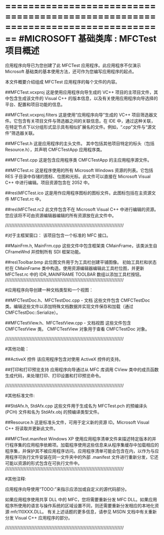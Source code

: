 ================================================================================
#MICROSOFT 基础类库 : MFCTest 项目概述
===============================================================================

应用程序向导已为您创建了此 MFCTest 应用程序。此应用程序不仅演示 Microsoft 基础类的基本使用方法，还可作为您编写应用程序的起点。

本文件概要介绍组成 MFCTest 应用程序的每个文件的内容。

##MFCTest.vcxproj
    这是使用应用程序向导生成的 VC++ 项目的主项目文件，其中包含生成该文件的 Visual C++ 的版本信息，以及有关使用应用程序向导选择的平台、配置和项目功能的信息。

##MFCTest.vcxproj.filters
    这是使用“应用程序向导”生成的 VC++ 项目筛选器文件。它包含有关项目文件与筛选器之间的关联信息。在 IDE 中，通过这种关联，在特定节点下以分组形式显示具有相似扩展名的文件。例如，“.cpp”文件与“源文件”筛选器关联。

##MFCTest.h
    这是应用程序的主头文件。
    其中包括其他项目特定的标头（包括 Resource.h），并声明 CMFCTestApp 应用程序类。

##MFCTest.cpp
    这是包含应用程序类 CMFCTestApp 的主应用程序源文件。

##MFCTest.rc
    这是程序使用的所有 Microsoft Windows 资源的列表。它包括 RES 子目录中存储的图标、位图和光标。此文件可以直接在 Microsoft Visual C++ 中进行编辑。项目资源包含在 2052 中。

##res\MFCTest.ico
    这是用作应用程序图标的图标文件。此图标包括在主资源文件 MFCTest.rc 中。

##res\MFCTest.rc2
    此文件包含不在 Microsoft Visual C++ 中进行编辑的资源。您应该将不可由资源编辑器编辑的所有资源放在此文件中。

/////////////////////////////////////////////////////////////////////////////

#对于主框架窗口：
    该项目包含一个标准的 MFC 接口。

##MainFrm.h, MainFrm.cpp
    这些文件中包含框架类 CMainFrame，该类派生自
    CFrameWnd 并控制所有 SDI 框架功能。

##res\Toolbar.bmp
    此位图文件用于为工具栏创建平铺图像。
    初始工具栏和状态栏在 CMainFrame 类中构造。使用资源编辑器编辑此工具栏位图，并更新 MFCTest.rc 中的 IDR_MAINFRAME TOOLBAR 数组以添加工具栏按钮。
/////////////////////////////////////////////////////////////////////////////

#应用程序向导创建一种文档类型和一个视图：

##MFCTestDoc.h、MFCTestDoc.cpp - 文档
    这些文件包含 CMFCTestDoc 类。编辑这些文件以添加特殊文档数据并实现文件保存和加载（通过 CMFCTestDoc::Serialize）。

##MFCTestView.h、MFCTestView.cpp - 文档视图
    这些文件包含 CMFCTestView 类。
    CMFCTestView 对象用于查看 CMFCTestDoc 对象。




/////////////////////////////////////////////////////////////////////////////

#其他功能：

##ActiveX 控件
    该应用程序包含对使用 ActiveX 控件的支持。

##打印和打印预览支持
    应用程序向导通过从 MFC 库调用 CView 类中的成员函数生成代码，来处理打印、打印设置和打印预览命令。

/////////////////////////////////////////////////////////////////////////////

#其他标准文件:

##StdAfx.h, StdAfx.cpp
    这些文件用于生成名为 MFCTest.pch 的预编译头 (PCH) 文件和名为 StdAfx.obj 的预编译类型文件。

##Resource.h
    这是标准头文件，可用于定义新的资源 ID。Microsoft Visual C++ 将读取并更新此文件。

##MFCTest.manifest
	Windows XP 使用应用程序清单文件来描述特定版本的并行程序集的应用程序依赖项。加载程序使用这些信息来从程序集缓存中加载相应的程序集，并保护其不被应用程序访问。应用程序清单可能会包含在内，以作为与应用程序可执行文件安装在同一文件夹中的外部 .manifest 文件进行重新分发，它还可能以资源的形式包含在可执行文件中。
/////////////////////////////////////////////////////////////////////////////

#其他注释:

应用程序向导使用“TODO:”来指示应添加或自定义的源代码部分。

如果应用程序使用共享 DLL 中的 MFC，您将需要重新分发 MFC DLL。如果应用程序所使用的语言与操作系统的区域设置不同，则还需要重新分发相应的本地化资源 mfc110XXX.DLL。
有关上述话题的更多信息，请参见 MSDN 文档中有关重新分发 Visual C++ 应用程序的部分。

/////////////////////////////////////////////////////////////////////////////
